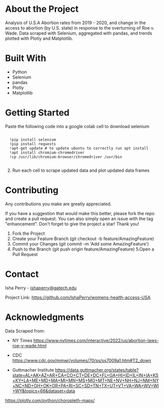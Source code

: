 # About the Project

Analysis of U.S.A Abortion rates from 2019 - 2020, and change in the access to abortion (by U.S. state) in response to the overturning of Roe v. Wade. Data scraped with Selenium, aggregated with pandas, and trends plotted with Plotly and Matplotlib.  

# Built With 

* Python
* Selenium
* pandas
* Plotly
* Matplotlib

# Getting Started

 Paste the following code into a google colab cell to download selenium

  <pre><code> 
  !pip install selenium
  !pip install requests
  !apt-get update # to update ubuntu to correctly run apt install
  !apt install chromium-chromedriver
  !cp /usr/lib/chromium-browser/chromedriver /usr/bin
  </code></pre>
  
 
 2. Run each cell to scrape updated data and plot updated data frames
 
# Contributing
Any contributions you make are greatly appreciated.

If you have a suggestion that would make this better, please fork the repo and create a pull request. You can also simply open an issue with the tag "enhancement". Don't forget to give the project a star! Thank you!

  1. Fork the Project
  2. Create your Feature Branch (git checkout -b feature/AmazingFeature)
  3. Commit your Changes (git commit -m 'Add some AmazingFeature')
  4. Push to the Branch (git push origin feature/AmazingFeature)
  5.Open a Pull Request

# Contact 
Isha Perry - ishaperry@gatech.edu

Project Link: https://github.com/IshaPerry/womens-health-access-USA

# Acknowledgments 

Data Scraped from: 

* NY Times
https://www.nytimes.com/interactive/2022/us/abortion-laws-roe-v-wade.html

* CDC
https://www.cdc.gov/mmwr/volumes/70/ss/ss7009a1.htm#T2_down

* Guttmacher Institute
https://data.guttmacher.org/states/table?state=AL+AK+AZ+AR+CA+CO+CT+DE+DC+FL+GA+HI+ID+IL+IN+IA+KS+KY+LA+ME+MD+MA+MI+MN+MS+MO+MT+NE+NV+NH+NJ+NM+NY+NC+ND+OH+OK+OR+PA+RI+SC+SD+TN+TX+UT+VT+VA+WA+WV+WI+WY&topics=66&dataset=data

https://plotly.com/python/choropleth-maps/

